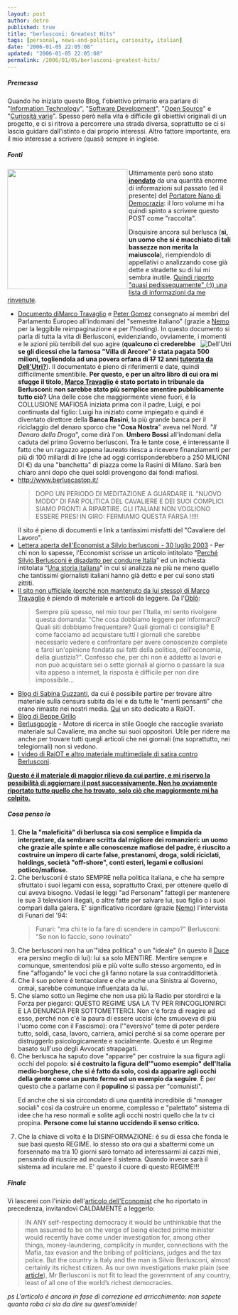 ```yaml
---
layout: post
author: detro
published: true
title: "berlusconi: Greatest Hits"
tags: [personal, news-and-politics, curiosity, italian]
date: "2006-01-05 22:05:08"
updated: "2006-01-05 22:05:08"
permalink: /2006/01/05/berlusconi-greatest-hits/
---
```


<ins datetime="2006-01-05T19:54:00+00:00"><h5>Premessa</h5>
Quando ho iniziato questo Blog, l'obiettivo primario era parlare di "<a href="http://www.detronizator.org/categories/it/">Information Technology</a>", "<a href="http://www.detronizator.org/categories/development/">Software Development</a>", "<a href="http://www.detronizator.org/categories/it/opensource/">Open Source</a>" e "<a href="http://www.detronizator.org/categories/curiosity/">Curiosità varie</a>". Spesso però nella vita è difficile gli obiettivi originali di un progetto, e ci si ritrova a percorrere una strada diversa, soprattutto se ci si lascia guidare dall'istinto e dai proprio interessi.
Altro fattore importante, era il mio interesse a scrivere (quasi) sempre in inglese.

<h5>Fonti</h5>
<img src="http://digilander.libero.it/irriverenza/images/jokes/cartelloni_politici_berlusconi/cartelloni_berlusconi_1.gif" width="270" align="left" />
Ultimamente però sono stato <a href="http://www.detronizator.org/categories/news-and-politics/"><strong>inondato</strong></a> da una quantità enorme di informazioni sul passato (ed il presente) del <a target="_new" title="Blog Beppe Grillo" href="http://www.beppegrillo.it/">Portatore Nano di Democrazia</a>: il loro volume mi ha quindi spinto a scrivere questo POST come "raccolta".

Disquisire ancora sul berlusca (<strong>sì, un uomo che si é macchiato di tali bassezze non merita la maiuscola</strong>), riempiendolo di appellativi o analizzando cose già dette e stradette su di lui mi sembra inutile. </ins><ins datetime="2006-01-05T20:52:47+00:00">Quindi riporto "quasi pedissequamente" (;)) una lista di informazioni da me rinvenute</ins>.

<ul>
<li><a href="http://www.neminis.org/stuff/berlusconi.pdf" target="_new">Documento di</a><a target="_new" href="http://www.marcotravaglio.it/">Marco Travaglio</a> e <a target="_new" href="http://www.google.it/search?hl=it&q=Peter+Gomez&btnG=Cerca&meta=">Peter Gomez</a> consegnato ai membri del Parlamento Europeo all'indomani del "semestre italiano" (grazie a <a href="http://www.neminis.org">Nemo</a> per la leggibile reimpaginazione e per l'hosting).
In questo documento si parla di tutta la vita di Berlusconi, evidenziando, ovviamente, i momenti e le azioni più terribili del suo agire <img align="right" src="http://www.marcotravaglio.it/img/dellutri.jpg" alt="Dell'Utri" />(<strong>qualcuno ci crederebbe se gli dicessi che la famosa "Villa di Arcore" è stata pagata 500 milioni, togliendola ad una povera orfana di <del datetime="2006-01-05T21:09:43+00:00">17</del> 12 anni <ins datetime="2006-01-05T19:46:16+00:00">tutorata da Dell'Utri?</ins></strong>). Il documentato é pieno di riferimenti e date, quindi difficilmente smentibile.
<strong>Per questo, e per un altro libro di cui ora mi sfugge il titolo, <a target="_new" href="http://www.marcotravaglio.it/">Marco Travaglio</a> é stato portato in tribunale da Berlusconi: non sarebbe stato più semplice smentire pubblicamente tutto ciò?</strong>
Una delle cose che maggiormente viene fuori, é la COLLUSIONE MAFIOSA iniziata prima con il padre, Luigi, e poi continuata dal figlio: Luigi ha iniziato come impiegato e quindi é diventato direttore della <strong>Banca Rasini</strong>, la più grande banca per il riciclaggio del denaro sporco che "<strong>Cosa Nostra</strong>" aveva nel Nord. "<em>Il Denaro della Droga</em>", come dirà l'on. <strong>Umbero Bossi</strong> all'indomani della caduta del primo Governo berlusconi.
Tra le tante cose, é interessante il fatto che un ragazzo appena laureato riesca a ricevere finanziamenti per più di 100 miliardi di lire (che ad oggi corrisponderebbero a 250 MILIONI DI €) da una "banchetta" di piazza come la Rasini di Milano. Sarà ben chiaro anni dopo che quei soldi provengono dai fondi mafiosi.
</li>
<li><a href="http://www.berluscastop.it/" target="_new">http://www.berluscastop.it/
</a><blockquote>DOPO UN PERIODO DI MEDITAZIONE A GUARDARE IL "NUOVO MODO" DI FAR POLITICA
DEL CAVALIERE E DEI SUOI COMPLICI SIAMO PRONTI A RIPARTIRE.
GLI ITALIANI NON VOGLIONO ESSERE PRESI IN GIRO: FERMIAMO QUESTA FARSA !!!!!</blockquote>
Il sito é pieno di documenti e link a tantissimi misfatti del "Cavaliere del Lavoro".
</li>
<li><a href="http://www.berluscastop.it/__artic/econ_ita.htm" target="_new">Lettera aperta dell'Economist a Silvio berlusconi - 30 luglio 2003</a> - Per chi non lo sapesse, l'Economist scrisse un articolo intitolato “<a href="http://www.economist.com/displaystory.cfm?story_id=593654" target="_new">Perché Silvio Berlusconi è disadatto per condurre Italia</a>” ed un inchiesta intitolata “<a href="http://www.economist.com/displaystory.cfm?story_id=587107" target="_new">Una storia italiana</a>” in cui si analizza ne più ne meno quello che tantissimi giornalisti italiani hanno già detto e per cui sono stati zittiti.
</li>
<li>
<a href="http://www.marcotravaglio.it/index.html" target="_new">Il sito non ufficiale (perché non mantenuto da lui stesso) di Marco Travaglio</a> é piendo di materiale e articoli da leggere. Da l'<a target="_new" href="http://www.marcotravaglio.it/oblo.htm">Oblò</a>: <blockquote> Sempre più spesso, nel mio tour per l'Italia, mi sento rivolgere questa domanda: "Che cosa dobbiamo leggere per informarci? Quali siti dobbiamo frequentare? Quali giornali ci consiglia? E come facciamo ad acquistare tutti i giornali che sarebbe necessario vedere e confrontare per avere conoscenze complete e farci un'opinione fondata sui fatti della politica, dell'economia, della giustizia?". Confesso che, per chi non è addetto ai lavori e non può acquistare sei o sette giornali al giorno o passare la sua vita appeso a internet, la risposta è difficile per non dire impossibile...</blockquote>
</li>
<li><a href="http://www.sabinaguzzanti.it/" target="_new">Blog di Sabina Guzzanti</a>, da cui é possibile partire per trovare altro materiale sulla censura subita da lei e da tutte le "menti pensanti" che erano rimaste nei nostri media. <a target="_new" href="http://rai8t.altervista.org/">Qui</a> un sito dedicato a RaiOT.
</li>
<li><a href="http://www.beppegrillo.it" target="_new">Blog di Beppe Grillo</a></li>
<li><a href="http://www.berlusgoogle.com/index2.php" target="_new">Berlusgoogle</a> - Motore di ricerca in stile Google che raccoglie svariato materiale sul Cavaliere, ma anche sui suoi oppositori. Utile per ridere ma anche per trovare tutti quegli articoli che nei giornali (ma soprattutto, nei telegiornali) non si vedono.</li>
<li><a href="http://www.berluscastop.it/_video/video1.htm" target="_new">I video di RaiOT e altro materiale multimediale di satira contro Berlusconi</a>.
</li>
</ul>

<ins datetime="2006-01-05T19:54:00+00:00"><strong>Questo é il materiale di maggior rilievo da cui partire, e mi riservo la possibilità di aggiornare il post successivamente. Non ho ovviamente riportato tutto quello che ho trovato, solo ciò che maggiormente mi ha colpito.</strong></ins>

<h5>Cosa penso io</h5>
<ol>
<li>
<strong>Che la "maleficità" di berlusca sia così semplice e limpida da interpretare, da sembrare scritta dal migliore dei romanzieri: un uomo che grazie alle spinte e alle conoscenze mafiose del padre, é riuscito a costruire un impero di carte false, prestanomi, droga, soldi riciclati, holdings, società "off-shore", conti esteri, legami e collusioni potiico/mafiose.</strong>
</li>
<li>
Che berlusconi é stato SEMPRE nella politica italiana, e che ha sempre sfruttato i suoi legami con essa, soprattutto Craxi, per ottenere quello di cui aveva bisogno. Vedasi le leggi "ad Personam" fattegli per mantenere le sue 3 televisioni illegali, o altre fatte per salvare lui, suo figlio o i suoi compari dalla galera. E' significativo ricordare (grazie <a href="http://www.neminis.org">Nemo</a>) l'intervista di Funari del '94:
<blockquote>Funari: "ma chi te lo fa fare di scendere in campo?"
Berlusconi: "Se non lo faccio, sono rovinato"</blockquote>
</li>
<li>
Che berlusconi non ha un'"idea politica" o un "ideale" (in questo il <a target="_new" href="http://it.wikipedia.org/wiki/Benito_Mussolini">Duce</a> era persino meglio di lui): lui sa solo MENTIRE. Mentire sempre e comunque, smentendosi più e più volte sullo stesso argomento, ed in fine "affogando" le voci che gli fanno notare la sua contraddittorietà.
</li>
<li>
Che il suo potere é tentacolare e che anche una Sinistra al Governo, ormai, sarebbe comunque influenzata da lui.
</li>
<li>
Che siamo sotto un Regime che non usa più la Radio per stordirci e la Forza per piegarci: QUESTO REGIME USA LA TV PER RINCOGLIONIRCI E LA DENUNCIA PER SOTTOMETTERCI. Non c'é forza di reagire ad esso, perché non c'é la paura di essere uccisi (che smuoveva di più l'uomo come con il Fascismo): ora l'"eversivo" teme di poter perdere tutto, soldi, casa, lavoro, carriera, amici perché si sa come operare per distruggerlo psicologicamente e socialmente.
Questo é un Regime basato sull'uso degli Avvocati strapagati.
</li>
<li>
Che berlusca ha saputo dove "apparire" per costruire la sua figura agli occhi del popolo: <strong>si é costruito la figura dell'"uomo esempio" dell'Italia medio-borghese, che si é fatto da solo, così da apparire agli occhi della gente come un punto fermo ed un esempio da seguire</strong>. È per questo che a parlarne con il <strong>populino</strong> si passa per "comunisti".

Ed anche che si sia circondato di una quantità incredibile di "manager sociali" così da costruire un enorme, complesso e "palettato" sistema di idee che ha reso normali e solite agli occhi nostri quello che la tv ci propina.
<strong>Persone come lui stanno uccidendo il senso critico.</strong>
</li>
<li>
Che la chiave di volta é la DISINFORMAZIONE: é su di essa che fonda le sue basi questo REGIME.
Io stesso sto ora qui a sbattermi come un forsennato ma tra 10 giorni sarò tornato ad interessarmi ai cazzi miei, pensando di riuscire ad inculare il sistema. Quando invece sarà il sistema ad inculare me.
E' questo il cuore di questo REGIME!!!
</li>
</ol>

<h5>Finale</h5>
Vi lascerei con l'inizio dell'<a href="http://www.economist.com/displaystory.cfm?story_id=593654" target="_new">articolo dell'Economist</a> che ho riportato in precedenza, invitandovi CALDAMENTE a leggerlo:
<blockquote>IN ANY self-respecting democracy it would be unthinkable that the man assumed to be on the verge of being elected prime minister would recently have come under investigation for, among other things, money-laundering, complicity in murder, connections with the Mafia, tax evasion and the bribing of politicians, judges and the tax police. But the country is Italy and the man is Silvio Berlusconi, almost certainly its richest citizen. As our own investigations make plain (see <a href="http://www.economist.com/displaystory.cfm?story_id=587107" target="_new">article</a>), Mr Berlusconi is not fit to lead the government of any country, least of all one of the world’s richest democracies.</blockquote>

<em>ps L'articolo é ancora in fase di correzione ed arricchimento: non sapete quanta roba ci sia da dire su quest'ominide!</em>
